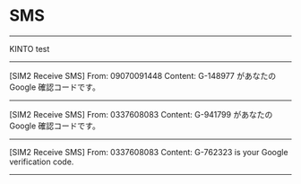 # SMS

---

KINTO test

---

[SIM2 Receive SMS]
From: 09070091448
Content: G-148977 があなたの Google 確認コードです。

---

[SIM2 Receive SMS]
From: 0337608083
Content: G-941799 があなたの Google 確認コードです。

---

[SIM2 Receive SMS]
From: 0337608083
Content: G-762323 is your Google verification code.

---
